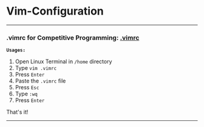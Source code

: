 # Vim-Configuration
***
### .vimrc for Competitive Programming: [.vimrc](https://github.com/aam-icpmst/Vim-Configuration/blob/main/.vimrc)
**`Usages:`**
1. Open Linux Terminal in `/home` directory
2. Type `vim .vimrc`
3. Press `Enter`
4. Paste the `.vimrc` file
5. Press `Esc`
6. Type `:wq`
7. Press `Enter`

That's it!
***
